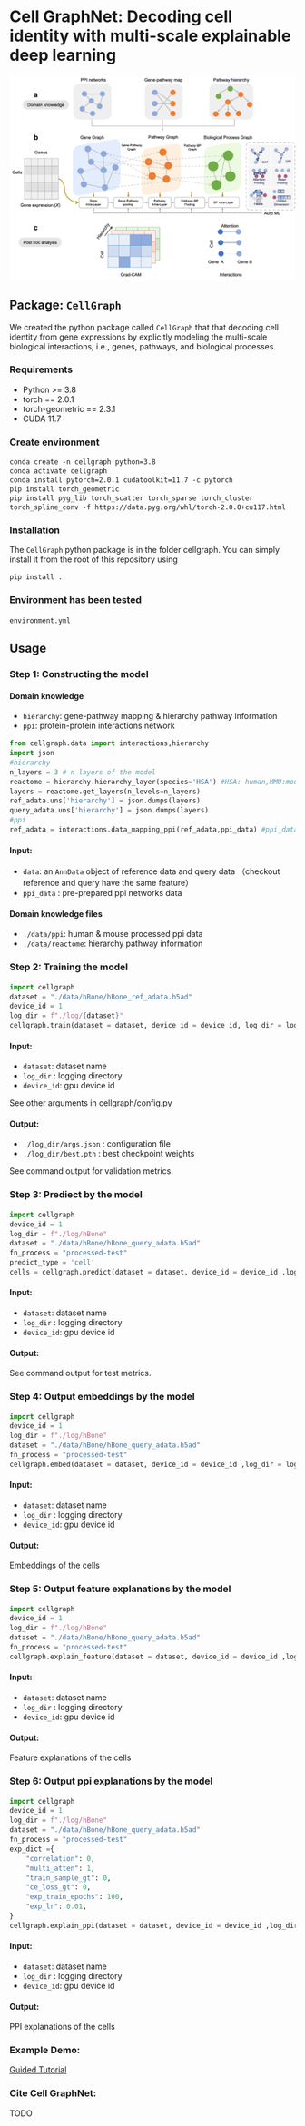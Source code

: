 # Cell GraphNet: Decoding cell identity with multi-scale explainable deep learning 

![Workflow](./resource/framework.png)

## Package: `CellGraph`

We created the python package called `CellGraph` that that decoding cell identity from gene expressions by explicitly modeling the multi-scale biological interactions, i.e., genes, pathways, and biological processes.

### Requirements

+ Python >= 3.8
+ torch == 2.0.1
+ torch-geometric == 2.3.1
+ CUDA 11.7

### Create environment 

```
conda create -n cellgraph python=3.8
conda activate cellgraph
conda install pytorch=2.0.1 cudatoolkit=11.7 -c pytorch
pip install torch_geometric
pip install pyg_lib torch_scatter torch_sparse torch_cluster torch_spline_conv -f https://data.pyg.org/whl/torch-2.0.0+cu117.html
```

### Installation

The `CellGraph` python package is in the folder cellgraph. You can simply install it from the root of this repository using

```
pip install .
```

### Environment has been tested

`environment.yml`

## Usage

### Step 1: Constructing the model

#### Domain knowledge
+ `hierarchy`: gene-pathway mapping & hierarchy pathway information
+ `ppi`: protein-protein interactions network

```py
from cellgraph.data import interactions,hierarchy
import json
#hierarchy
n_layers = 3 # n layers of the model
reactome = hierarchy.hierarchy_layer(species='HSA') #HSA: human,MMU:mouse  
layers = reactome.get_layers(n_levels=n_layers)
ref_adata.uns['hierarchy'] = json.dumps(layers) 
query_adata.uns['hierarchy'] = json.dumps(layers)
#ppi
ref_adata = interactions.data_mapping_ppi(ref_adata,ppi_data) #ppi_data: ppi network
```
#### Input:

+ `data`: an `AnnData` object of reference data and query data （checkout reference and query have the same feature）
+ `ppi_data` : pre-prepared ppi networks data
#### Domain knowledge files
+ `./data/ppi`: human & mouse processed ppi data
+ `./data/reactome`: hierarchy pathway information

### Step 2: Training the model

```py
import cellgraph
dataset = "./data/hBone/hBone_ref_adata.h5ad"
device_id = 1
log_dir = f"./log/{dataset}"
cellgraph.train(dataset = dataset, device_id = device_id, log_dir = log_dir)
```

#### Input:

+ `dataset`: dataset name 
+ `log_dir` : logging directory
+ `device_id`: gpu device id

See other arguments in cellgraph/config.py

#### Output:

+ `./log_dir/args.json` : configuration file
+ `./log_dir/best.pth` : best checkpoint weights

See command output for validation metrics.

### Step 3: Prediect by the model

```py
import cellgraph
device_id = 1
log_dir = f"./log/hBone"
dataset = "./data/hBone/hBone_query_adata.h5ad"
fn_process = "processed-test"
predict_type = 'cell'
cells = cellgraph.predict(dataset = dataset, device_id = device_id ,log_dir = log_dir, fn_process = fn_process, predict_type = predict_type)
```

#### Input:

+ `dataset`: dataset name 
+ `log_dir` : logging directory
+ `device_id`: gpu device id

#### Output:

See command output for test metrics.

### Step 4: Output embeddings by the model

```py
import cellgraph
device_id = 1
log_dir = f"./log/hBone"
dataset = "./data/hBone/hBone_query_adata.h5ad"
fn_process = "processed-test"
cellgraph.embed(dataset = dataset, device_id = device_id ,log_dir = log_dir, out_embed = "output", fn_process = fn_process)
```

#### Input:

+ `dataset`: dataset name 
+ `log_dir` : logging directory
+ `device_id`: gpu device id

#### Output:

Embeddings of the cells

### Step 5: Output feature explanations by the model

```py
import cellgraph
device_id = 1
log_dir = f"./log/hBone"
dataset = "./data/hBone/hBone_query_adata.h5ad"
fn_process = "processed-test"
cellgraph.explain_feature(dataset = dataset, device_id = device_id ,log_dir = log_dir, explain_method = "grad", fn_process = fn_process)
```

#### Input:

+ `dataset`: dataset name 
+ `log_dir` : logging directory
+ `device_id`: gpu device id

#### Output:

Feature explanations of the cells

### Step 6: Output ppi explanations by the model

```py
import cellgraph
device_id = 1
log_dir = f"./log/hBone"
dataset = "./data/hBone/hBone_query_adata.h5ad"
fn_process = "processed-test"
exp_dict ={
    "correlation": 0,
    "multi_atten": 1,
    "train_sample_gt": 0,
    "ce_loss_gt": 0,
    "exp_train_epochs": 100,
    "exp_lr": 0.01,
}
cellgraph.explain_ppi(dataset = dataset, device_id = device_id ,log_dir = log_dir, fn_process = fn_process, **exp_dict)
```

#### Input:

+ `dataset`: dataset name 
+ `log_dir` : logging directory
+ `device_id`: gpu device id

#### Output:

PPI explanations of the cells

### Example Demo:

[Guided Tutorial](test/tutorial.ipynb)

### Cite Cell  GraphNet:

TODO
